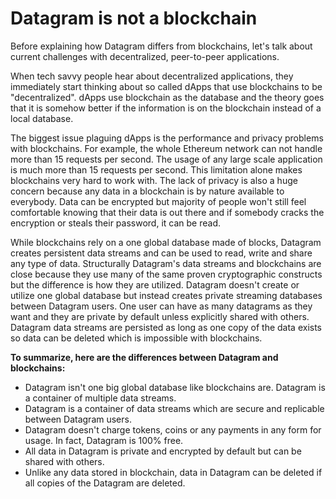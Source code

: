 # Datagram is not a blockchain

Before explaining how Datagram differs from blockchains, let's talk about current challenges with decentralized, peer-to-peer applications.

When tech savvy people hear about decentralized applications, they immediately start thinking about so called dApps that use blockchains to be "decentralized". dApps use blockchain as the database and the theory goes that it is somehow better if the information is on the blockchain instead of a local database.

The biggest issue plaguing dApps is the performance and privacy problems with blockchains. For example, the whole Ethereum network can not handle more than 15 requests per second. The usage of any large scale application is much more than 15 requests per second. This limitation alone makes blockchains very hard to work with. The lack of privacy is also a huge concern because any data in a blockchain is by nature available to everybody. Data can be encrypted but majority of people won't still feel comfortable knowing that their data is out there and if somebody cracks the encryption or steals their password, it can be read.

While blockchains rely on a one global database made of blocks, Datagram creates persistent data streams and can be used to read, write and share any type of data. Structurally Datagram's data streams and blockchains are close because they use many of the same proven cryptographic constructs but the difference is how they are utilized. Datagram doesn't create or utilize one global database but instead creates private streaming databases between Datagram users. One user can have as many datagrams as they want and they are private by default unless explicitly shared with others. Datagram data streams are persisted as long as one copy of the data exists so data can be deleted which is impossible with blockchains.

**To summarize, here are the differences between Datagram and blockchains:**
- Datagram isn't one big global database like blockchains are. Datagram is a container of multiple data streams.
- Datagram is a container of data streams which are secure and replicable between Datagram users.
- Datagram doesn't charge tokens, coins or any payments in any form for usage. In fact, Datagram is 100% free.
- All data in Datagram is private and encrypted by default but can be shared with others.
- Unlike any data stored in blockchain, data in Datagram can be deleted if all copies of the Datagram are deleted.
